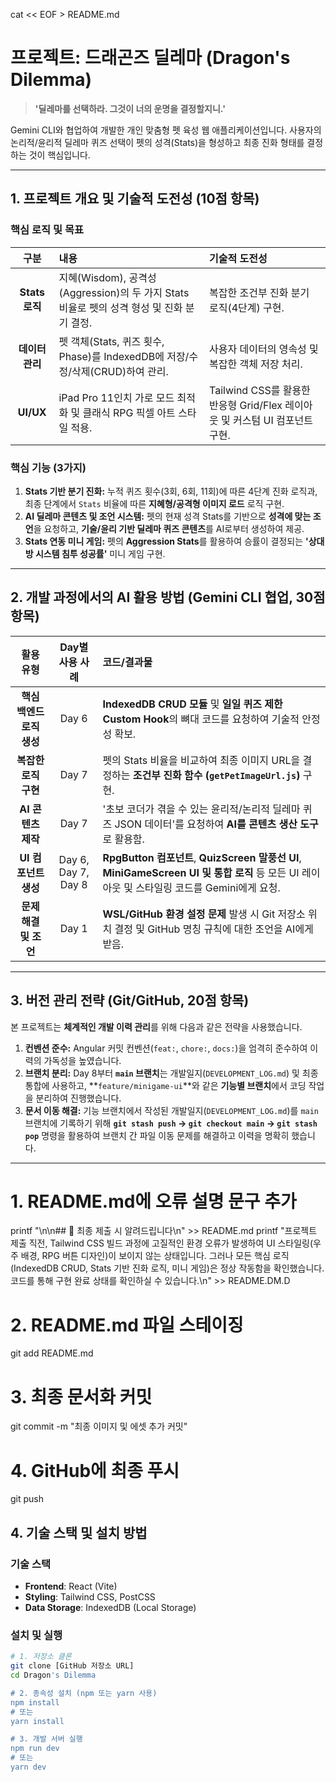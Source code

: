 cat << EOF > README.md
# 프로젝트: 드래곤즈 딜레마 (Dragon's Dilemma)

> **'딜레마를 선택하라. 그것이 너의 운명을 결정할지니.'**

Gemini CLI와 협업하여 개발한 개인 맞춤형 펫 육성 웹 애플리케이션입니다. 사용자의 논리적/윤리적 딜레마 퀴즈 선택이 펫의 성격(Stats)을 형성하고 최종 진화 형태를 결정하는 것이 핵심입니다.

---

## 1. 프로젝트 개요 및 기술적 도전성 (10점 항목)

### 핵심 로직 및 목표

| 구분 | 내용 | 기술적 도전성 |
|:---:|:---|:---|
| **Stats 로직** | 지혜(Wisdom), 공격성(Aggression)의 두 가지 Stats 비율로 펫의 성격 형성 및 진화 분기 결정. | 복잡한 조건부 진화 분기 로직(4단계) 구현. |
| **데이터 관리** | 펫 객체(Stats, 퀴즈 횟수, Phase)를 IndexedDB에 저장/수정/삭제(CRUD)하여 관리. | 사용자 데이터의 영속성 및 복잡한 객체 저장 처리. |
| **UI/UX** | iPad Pro 11인치 가로 모드 최적화 및 클래식 RPG 픽셀 아트 스타일 적용. | Tailwind CSS를 활용한 반응형 Grid/Flex 레이아웃 및 커스텀 UI 컴포넌트 구현. |

### 핵심 기능 (3가지)

1.  **Stats 기반 분기 진화:** 누적 퀴즈 횟수(3회, 6회, 11회)에 따른 4단계 진화 로직과, 최종 단계에서 `Stats` 비율에 따른 **지혜형/공격형 이미지 로드** 로직 구현.
2.  **AI 딜레마 콘텐츠 및 조언 시스템:** 펫의 현재 성격 Stats를 기반으로 **성격에 맞는 조언**을 요청하고, **기술/윤리 기반 딜레마 퀴즈 콘텐츠**를 AI로부터 생성하여 제공.
3.  **Stats 연동 미니 게임:** 펫의 **Aggression Stats**를 활용하여 승률이 결정되는 **'상대방 시스템 침투 성공률'** 미니 게임 구현.

---

## 2. 개발 과정에서의 AI 활용 방법 (Gemini CLI 협업, 30점 항목)

| 활용 유형 | Day별 사용 사례 | 코드/결과물 |
|:---:|:---:|:---|
| **핵심 백엔드 로직 생성** | Day 6 | **IndexedDB CRUD 모듈** 및 **일일 퀴즈 제한 Custom Hook**의 뼈대 코드를 요청하여 기술적 안정성 확보. |
| **복잡한 로직 구현** | Day 7 | 펫의 Stats 비율을 비교하여 최종 이미지 URL을 결정하는 **조건부 진화 함수 (`getPetImageUrl.js`)** 구현. |
| **AI 콘텐츠 제작** | Day 7 | '초보 코더가 겪을 수 있는 윤리적/논리적 딜레마 퀴즈 JSON 데이터'를 요청하여 **AI를 콘텐츠 생산 도구**로 활용함. |
| **UI 컴포넌트 생성** | Day 6, Day 7, Day 8 | **RpgButton 컴포넌트**, **QuizScreen 말풍선 UI**, **MiniGameScreen UI 및 통합 로직** 등 모든 UI 레이아웃 및 스타일링 코드를 Gemini에게 요청. |
| **문제 해결 및 조언** | Day 1 | **WSL/GitHub 환경 설정 문제** 발생 시 Git 저장소 위치 결정 및 GitHub 명칭 규칙에 대한 조언을 AI에게 받음. |

---

## 3. 버전 관리 전략 (Git/GitHub, 20점 항목)

본 프로젝트는 **체계적인 개발 이력 관리**를 위해 다음과 같은 전략을 사용했습니다.

1.  **컨벤션 준수:** Angular 커밋 컨벤션(`feat:`, `chore:`, `docs:`)을 엄격히 준수하여 이력의 가독성을 높였습니다.
2.  **브랜치 분리:** $\text{Day 8}$부터 **`main` 브랜치**는 개발일지(`DEVELOPMENT_LOG.md`) 및 최종 통합에 사용하고, **`feature/minigame-ui`**와 같은 **기능별 브랜치**에서 코딩 작업을 분리하여 진행했습니다.
3.  **문서 이동 해결:** 기능 브랜치에서 작성된 개발일지(`DEVELOPMENT_LOG.md`)를 `main` 브랜치에 기록하기 위해 **`git stash push` → `git checkout main` → `git stash pop`** 명령을 활용하여 브랜치 간 파일 이동 문제를 해결하고 이력을 명확히 했습니다.

---

# 1. README.md에 오류 설명 문구 추가
printf "\n\n## 🚨 최종 제출 시 알려드립니다\n" >> README.md
printf "프로젝트 제출 직전, Tailwind CSS 빌드 과정에 고질적인 환경 오류가 발생하여 UI 스타일링(우주 배경, RPG 버튼 디자인)이 보이지 않는 상태입니다. 그러나 모든 핵심 로직(IndexedDB CRUD, Stats 기반 진화 로직, 미니 게임)은 정상 작동함을 확인했습니다. 코드를 통해 구현 완료 상태를 확인하실 수 있습니다.\n" >> README.DM.D
# 2. README.md 파일 스테이징
git add README.md
# 3. 최종 문서화 커밋
git commit -m "최종 이미지 및 에셋 추가 커밋"

# 4. GitHub에 최종 푸시
git push

## 4. 기술 스택 및 설치 방법

### 기술 스택
- **Frontend**: React (Vite)
- **Styling**: Tailwind CSS, PostCSS
- **Data Storage**: IndexedDB (Local Storage)

### 설치 및 실행

```bash
# 1. 저장소 클론
git clone [GitHub 저장소 URL]
cd Dragon's Dilemma

# 2. 종속성 설치 (npm 또는 yarn 사용)
npm install
# 또는
yarn install

# 3. 개발 서버 실행
npm run dev
# 또는
yarn dev

